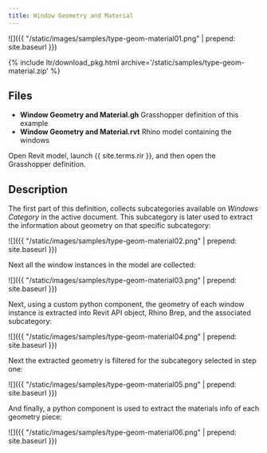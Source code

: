 ```yaml
---
title: Window Geometry and Material
---
```



<!-- intro video -->
![]({{ "/static/images/samples/type-geom-material01.png" | prepend: site.baseurl }})


{% include ltr/download_pkg.html archive='/static/samples/type-geom-material.zip' %}


## Files
- **Window Geometry and Material.gh** Grasshopper definition of this example
- **Window Geometry and Material.rvt** Rhino model containing the windows

Open Revit model, launch {{ site.terms.rir }}, and then open the Grasshopper definition.

## Description

The first part of this definition, collects subcategories available on *Windows Category* in the active document. This subcategory is later used to extract the information about geometry on that specific subcategory:

![]({{ "/static/images/samples/type-geom-material02.png" | prepend: site.baseurl }})

Next all the window instances in the model are collected:

![]({{ "/static/images/samples/type-geom-material03.png" | prepend: site.baseurl }})

Next, using a custom python component, the geometry of each window instance is extracted into Revit API object, Rhino Brep, and the associated subcategory:

![]({{ "/static/images/samples/type-geom-material04.png" | prepend: site.baseurl }})

Next the extracted geometry is filtered for the subcategory selected in step one:

![]({{ "/static/images/samples/type-geom-material05.png" | prepend: site.baseurl }})

And finally, a python component is used to extract the materials info of each geometry piece:

![]({{ "/static/images/samples/type-geom-material06.png" | prepend: site.baseurl }})

